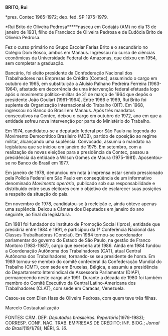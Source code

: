 **BRITO, Rui**

\*pres. Contec 1965-1972; dep. fed. SP 1975-1979.

*Rui Brito de Oliveira Pedrosa*****nasceu em Codajás (AM) no dia 13 de
janeiro de 1931, filho de Francisco de Oliveira Pedrosa e de Eudócia
Brito de Oliveira Pedrosa.

Fez o curso primário no Grupo Escolar Farias Brito e o secundário no
Colégio Dom Bosco, ambos em Manaus. Ingressou no curso de ciências
econômicas da Universidade Federal do Amazonas, que deixou em 1954, sem
completar a graduação.

Bancário, foi eleito presidente da Confederação Nacional dos
Trabalhadores nas Empresas de Crédito (Contec), assumindo o cargo em
outubro de 1965, em substituição a Aluísio Palhano Pedreira Ferreira
(1963-1964), afastado em decorrência de uma intervenção federal efetuada
logo após o movimento político-militar de 31 de março de 1964 que depôs
o presidente João Goulart (1961-1964). Entre 1966 e 1969, Rui Brito foi
suplente da Organização Internacional do Trabalho (OIT). Em 1968,
ingressou no Banco do Brasil em Manaus. Após três mandatos consecutivos
na Contec, deixou o cargo em outubro de 1972, ano em que a entidade
sofreu nova intervenção por parte do Ministério do Trabalho.

Em 1974, candidatou-se a deputado federal por São Paulo na legenda do
Movimento Democrático Brasileiro (MDB), partido de oposição ao regime
militar, alcançando uma suplência. Convocado, assumiu o mandato na
legislatura que se iniciou em janeiro de 1975. Em setembro, com a
realização de novas eleições para a presidência da Contec, passou a
presidência da entidade a Wilson Gomes de Moura (1975-1981).
Aposentou-se no Banco do Brasil em 1977.

Em janeiro de 1978, denunciou em nota à imprensa estar sendo pressionado
pela Polícia Federal em São Paulo em conseqüência de um informativo
denominado *Movimento operário*, publicado sob sua responsabilidade e
distribuído entre seus eleitores com o objetivo de esclarecer suas
posições a respeito da situação do país.

Em novembro de 1978, candidatou-se à reeleição e, ainda obteve apenas
uma suplência. Deixou a Câmara dos Deputados em janeiro do ano seguinte,
ao final da legislatura.

Em 1981 foi fundador do Instituto de Promoção Social (Ipros), entidade
que presidiria entre 1984 e 1991, e participou da 1ª Conferência
Nacional das Classes Trabalhadoras (Conclat). Em 1984 tornou-se
coordenador parlamentar do governo do Estado de São Paulo, na gestão de
Franco Montoro (1983-1987), cargo que exerceria até 1986. Ainda em 1984
fundou a Coordenação Autônoma dos Trabalhadores (CAT), atual Central
Autônoma dos Trabalhadores, tornando-se seu presidente de honra. Em 1989
tornou-se membro do comitê confederal da Confederação Mundial do
Trabalho (CMT), com sede em Bruxelas, Bélgica, e assumiu a presidência
do Departamento Intersindical de Assessoria Parlamentar (DIAP),
permanecendo neste cargo até 1991. Durante a década de 1980 foi também
membro do Comitê Executivo da Central Latino-Americana dos Trabalhadores
(CLAT), com sede em Caracas, Venezuela.

Casou-se com Ellen Hass de Oliveira Pedrosa, com quem teve três filhas.

Marcelo Costaatualização

FONTES: CÂM. DEP. *Deputados brasileiros.* *Repertório*(1979-1983);
CORRESP. CONF. NAC. TRAB. EMPRESAS DE CRÉDITO; INF. BIOG.; *Jornal do*
*Brasil*(19/1/78); NÉRI, S. *16.*

 
